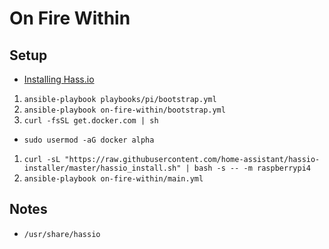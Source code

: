# On Fire Within

## Setup

- [Installing Hass.io](https://www.home-assistant.io/hassio/installation/)

1. `ansible-playbook playbooks/pi/bootstrap.yml`
1. `ansible-playbook on-fire-within/bootstrap.yml`
1. `curl -fsSL get.docker.com | sh`
  - `sudo usermod -aG docker alpha`
1. `curl -sL "https://raw.githubusercontent.com/home-assistant/hassio-installer/master/hassio_install.sh" | bash -s -- -m raspberrypi4`
1. `ansible-playbook on-fire-within/main.yml`

## Notes

- `/usr/share/hassio`
